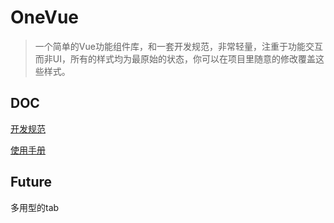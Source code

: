 # OneVue

> 一个简单的Vue功能组件库，和一套开发规范，非常轻量，注重于功能交互而非UI，所有的样式均为最原始的状态，你可以在项目里随意的修改覆盖这些样式。

## DOC

[开发规范](doc/开发规范.md)

[使用手册](doc/使用手册.md)

## Future

多用型的tab